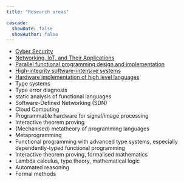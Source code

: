 ```yaml
---
title: "Research areas"

cascade:
  showDate: false
  showAuthor: false
---
```


- [Cyber Security](/~dsg/public/researchareas/cybersecurity/)
- [Networking, IoT, and Their Applications](/~dsg/public/researchareas/networkingiot/)
- [Parallel functional programming design and implementation](/~dsg/public/researchareas/parallelhaskell/)
- [High-integrity software-intensive systems](/~dsg/public/researchareas/highintegritysoftwareintensivesystems/)
- [Hardware implementation of high level languages](/~dsg/public/researchareas/hardwareimplementationofhighlevellanguages/)
- Type systems
- Type error diagnosis
- static analysis of functional languages
- Software-Defined Networking (SDN)
- Cloud Computing
- Programmable hardware for signal/image processing
- Interactive theorem proving
- (Mechanised) metatheory of programming languages
- Metaprogramming
- Functional programming with advanced type systems, especially
dependently-typed functional programming
- Interactive theorem proving, formalised mathematics
- Lambda calculus, type theory, mathematical logic
- Automated reasoning
- Formal methods
